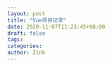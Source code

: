 ```yaml
---
layout: post
title: "Vue项目记录"
date: 2020-11-07T11:23:45+08:00
draft: false
tags: 
categories:
author: Zink
---
```


